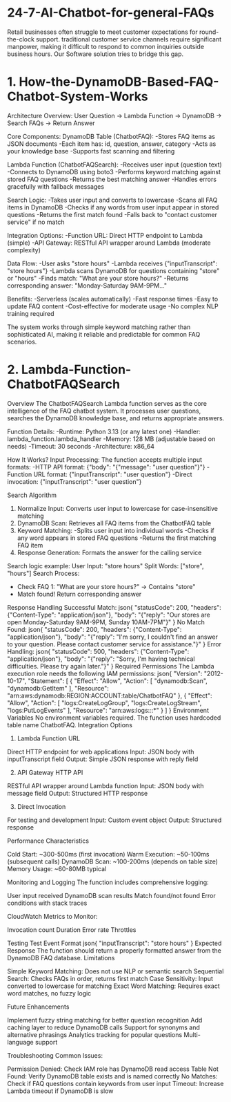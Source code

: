 # 24-7-AI-Chatbot-for-general-FAQs
Retail businesses often struggle to meet customer expectations for round-the-clock support. traditional customer service channels require significant manpower, making it difficult to respond to common inquiries outside business hours. Our Software solution tries to bridge this gap.

# 1. How-the-DynamoDB-Based-FAQ-Chatbot-System-Works
Architecture Overview:
User Question → Lambda Function → DynamoDB → Search FAQs → Return Answer

Core Components:
DynamoDB Table (ChatbotFAQ):
-Stores FAQ items as JSON documents
-Each item has: id, question, answer, category
-Acts as your knowledge base
-Supports fast scanning and filtering

Lambda Function (ChatbotFAQSearch):
-Receives user input (question text)
-Connects to DynamoDB using boto3
-Performs keyword matching against stored FAQ questions
-Returns the best matching answer
-Handles errors gracefully with fallback messages

Search Logic:
-Takes user input and converts to lowercase
-Scans all FAQ items in DynamoDB
-Checks if any words from user input appear in stored questions
-Returns the first match found
-Falls back to "contact customer service" if no match

Integration Options:
-Function URL: Direct HTTP endpoint to Lambda (simple)
-API Gateway: RESTful API wrapper around Lambda (moderate complexity)

Data Flow:
-User asks "store hours"
-Lambda receives {"inputTranscript": "store hours"}
-Lambda scans DynamoDB for questions containing "store" or "hours"
-Finds match: "What are your store hours?"
-Returns corresponding answer: "Monday-Saturday 9AM-9PM..."

Benefits:
-Serverless (scales automatically)
-Fast response times
-Easy to update FAQ content
-Cost-effective for moderate usage
-No complex NLP training required

The system works through simple keyword matching rather than sophisticated AI, making it reliable and predictable for common FAQ scenarios.

# 2. Lambda-Function-ChatbotFAQSearch
Overview
The ChatbotFAQSearch Lambda function serves as the core intelligence of the FAQ chatbot system. It processes user questions, searches the DynamoDB knowledge base, and returns appropriate answers.

Function Details:
-Runtime: Python 3.13 (or any latest one)
-Handler: lambda_function.lambda_handler
-Memory: 128 MB (adjustable based on needs)
-Timeout: 30 seconds
-Architecture: x86_64

How It Works?
Input Processing:
The function accepts multiple input formats:
-HTTP API format: {"body": "{\"message\": \"user question\"}"}
-Function URL format: {"inputTranscript": "user question"}
-Direct invocation: {"inputTranscript": "user question"}

Search Algorithm
1. Normalize Input: Converts user input to lowercase for case-insensitive matching
2. DynamoDB Scan: Retrieves all FAQ items from the ChatbotFAQ table
3. Keyword Matching:
    -Splits user input into individual words
    -Checks if any word appears in stored FAQ questions
    -Returns the first matching FAQ item
4. Response Generation: Formats the answer for the calling service

Search logic example:
User Input: "store hours"
Split Words: ["store", "hours"]
Search Process:
  - Check FAQ 1: "What are your store hours?" → Contains "store" 
  - Match found! Return corresponding answer





Response Handling
Successful Match:
json{
  "statusCode": 200,
  "headers": {"Content-Type": "application/json"},
  "body": "{\"reply\": \"Our stores are open Monday-Saturday 9AM-9PM, Sunday 10AM-7PM\"}"
}
No Match Found:
json{
  "statusCode": 200,
  "headers": {"Content-Type": "application/json"},
  "body": "{\"reply\": \"I'm sorry, I couldn't find an answer to your question. Please contact customer service for assistance.\"}"
}
Error Handling:
json{
  "statusCode": 500,
  "headers": {"Content-Type": "application/json"},
  "body": "{\"reply\": \"Sorry, I'm having technical difficulties. Please try again later.\"}"
}
Required Permissions
The Lambda execution role needs the following IAM permissions:
json{
  "Version": "2012-10-17",
  "Statement": [
    {
      "Effect": "Allow",
      "Action": [
        "dynamodb:Scan",
        "dynamodb:GetItem"
      ],
      "Resource": "arn:aws:dynamodb:REGION:ACCOUNT:table/ChatbotFAQ"
    },
    {
      "Effect": "Allow",
      "Action": [
        "logs:CreateLogGroup",
        "logs:CreateLogStream",
        "logs:PutLogEvents"
      ],
      "Resource": "arn:aws:logs:*:*:*"
    }
  ]
}
Environment Variables
No environment variables required. The function uses hardcoded table name ChatbotFAQ.
Integration Options
1. Lambda Function URL

Direct HTTP endpoint for web applications
Input: JSON body with inputTranscript field
Output: Simple JSON response with reply field

2. API Gateway HTTP API

RESTful API wrapper around Lambda function
Input: JSON body with message field
Output: Structured HTTP response

3. Direct Invocation

For testing and development
Input: Custom event object
Output: Structured response

Performance Characteristics

Cold Start: ~300-500ms (first invocation)
Warm Execution: ~50-100ms (subsequent calls)
DynamoDB Scan: ~100-200ms (depends on table size)
Memory Usage: ~60-80MB typical

Monitoring and Logging
The function includes comprehensive logging:

User input received
DynamoDB scan results
Match found/not found
Error conditions with stack traces

CloudWatch Metrics to Monitor:

Invocation count
Duration
Error rate
Throttles

Testing
Test Event Format
json{
  "inputTranscript": "store hours"
}
Expected Response
The function should return a properly formatted answer from the DynamoDB FAQ database.
Limitations

Simple Keyword Matching: Does not use NLP or semantic search
Sequential Search: Checks FAQs in order, returns first match
Case Sensitivity: Input converted to lowercase for matching
Exact Word Matching: Requires exact word matches, no fuzzy logic

Future Enhancements

Implement fuzzy string matching for better question recognition
Add caching layer to reduce DynamoDB calls
Support for synonyms and alternative phrasings
Analytics tracking for popular questions
Multi-language support

Troubleshooting
Common Issues:

Permission Denied: Check IAM role has DynamoDB read access
Table Not Found: Verify DynamoDB table exists and is named correctly
No Matches: Check if FAQ questions contain keywords from user input
Timeout: Increase Lambda timeout if DynamoDB is slow





































